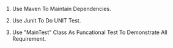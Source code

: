 1. Use Maven To Maintain Dependencies.

2. Use Junit To Do UNIT Test.

3. Use "MainTest" Class As Funcational Test To Demonstrate All Requirement.

